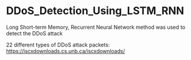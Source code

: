 # DDoS_Detection_Using_LSTM_RNN
Long Short-term Memory, Recurrent Neural Network method was used to detect the DDoS attack

22 different types of DDoS attack packets: https://iscxdownloads.cs.unb.ca/iscxdownloads/

